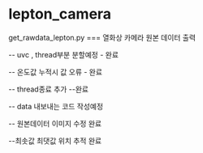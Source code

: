 # lepton_camera
get_rawdata_lepton.py === 열화상 카메라 원본 데이터 출력

-- uvc , thread부분 분할예정 - 완료

-- 온도값 누적시 값 오류 - 완료

-- thread종료 추가 --완료

-- data 내보내는 코드 작성예정

-- 원본데이터 이미지 수정 완료

--최솟값 최댓값 위치 추적 완료

